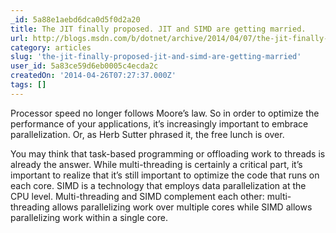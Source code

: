 ```yaml
---
_id: 5a88e1aebd6dca0d5f0d2a20
title: The JIT finally proposed. JIT and SIMD are getting married.
url: http://blogs.msdn.com/b/dotnet/archive/2014/04/07/the-jit-finally-proposed-jit-and-simd-are-getting-married.aspx
category: articles
slug: 'the-jit-finally-proposed-jit-and-simd-are-getting-married'
user_id: 5a83ce59d6eb0005c4ecda2c
createdOn: '2014-04-26T07:27:37.000Z'
tags: []
---
```


Processor speed no longer follows Moore’s law. So in order to optimize the performance of your applications, it’s increasingly important to embrace parallelization. Or, as Herb Sutter phrased it, the free lunch is over.

You may think that task-based programming or offloading work to threads is already the answer. While multi-threading is certainly a critical part, it’s important to realize that it’s still important to optimize the code that runs on each core. SIMD is a technology that employs data parallelization at the CPU level. Multi-threading and SIMD complement each other: multi-threading allows parallelizing work over multiple cores while SIMD allows parallelizing work within a single core.
